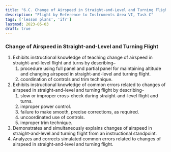 ```yaml
---
title: "6.C. Change of Airspeed in Straight-and-Level and Turning Flight"
description: "Flight by Reference to Instruments Area VI, Task C"
tags: ['lesson plans', 'ifr']
lastmod: 2023-05-03
draft: true
---
```

### Change of Airspeed in Straight-and-Level and Turning Flight

1. Exhibits instructional knowledge of teaching change of airspeed in straight-and-level flight and turns by describing⎯
   1. procedure using full panel and partial panel for maintaining altitude and changing airspeed in straight-and-level and turning flight. 
   2. coordination of controls and trim technique. 
2. Exhibits instructional knowledge of common errors related to changes of airspeed in straight-and-level and turning flight by describing⎯
   1. slow or improper cross-check during straight-and-level flight and turns. 
   2. improper power control. 
   3. failure to make smooth, precise corrections, as required. 
   4. uncoordinated use of controls. 
   5. improper trim technique. 
3. Demonstrates and simultaneously explains changes of airspeed in straight-and-level and turning flight from an instructional standpoint. 
4. Analyzes and corrects simulated common errors related to changes of airspeed in straight-and-level and turning flight. 